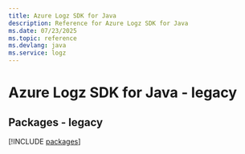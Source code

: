 ```yaml
---
title: Azure Logz SDK for Java
description: Reference for Azure Logz SDK for Java
ms.date: 07/23/2025
ms.topic: reference
ms.devlang: java
ms.service: logz
---
```

# Azure Logz SDK for Java - legacy
## Packages - legacy
[!INCLUDE [packages](logz-index.md)]